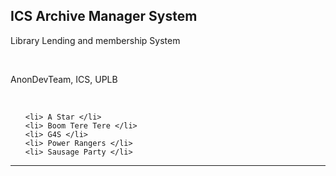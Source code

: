 <h2> ICS Archive Manager System </h2>

<p> Library Lending and membership System </p> <br/>
<p> AnonDevTeam, ICS, UPLB </p> <br/>

<ul>

	<li> A Star </li>
	<li> Boom Tere Tere </li>
	<li> G4S </li>
	<li> Power Rangers </li>
	<li> Sausage Party </li>
	
</ul>

<hr/>
